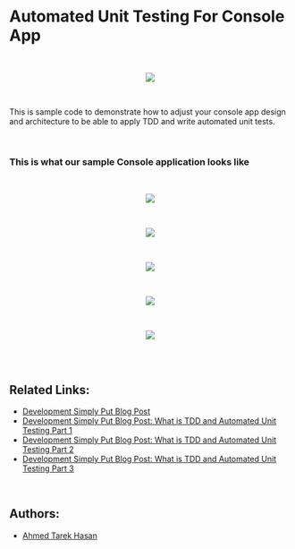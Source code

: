 # Automated Unit Testing For Console App

<br/>

<p align="center">
  <img src="https://i.imgur.com/6ZNL0nr.png">
</p>

<br/>

This is sample code to demonstrate how to adjust your console app design and architecture to be able to apply TDD and write automated unit tests.

<br/>

### This is what our sample Console application looks like

<br/>

<p align="center">
  <img src="https://i.imgur.com/yU92A3M.png">
</p>

<br/>

<p align="center">
  <img src="https://i.imgur.com/WnRF49J.png">
</p>

<br/>

<p align="center">
  <img src="https://i.imgur.com/fvJHkUR.png">
</p>

<br/>

<p align="center">
  <img src="https://i.imgur.com/rxceA6Q.png">
</p>

<br/>

<p align="center">
  <img src="https://i.imgur.com/yXnS58z.png">
</p>

<br/>
<br/>

## Related Links:
* [Development Simply Put Blog Post](http://developmentsimplyput.blogspot.com/2018/03/tdd-and-automated-unit-testing-for.html)
* [Development Simply Put Blog Post: What is TDD and Automated Unit Testing Part 1](http://developmentsimplyput.blogspot.com/2018/01/what-is-tdd-and-automated-unit-testing.html)
* [Development Simply Put Blog Post: What is TDD and Automated Unit Testing Part 2](http://developmentsimplyput.blogspot.com/2018/01/what-is-tdd-and-automated-unit-testing_28.html)
* [Development Simply Put Blog Post: What is TDD and Automated Unit Testing Part 3](http://developmentsimplyput.blogspot.com/2018/02/what-is-tdd-and-automated-unit-testing.html)

<br/>

## Authors:
* [Ahmed Tarek Hasan](https://linkedin.com/in/atarekhasan)
